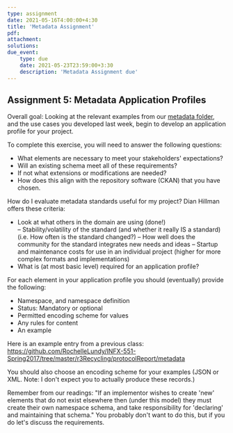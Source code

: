 ```yaml
---
type: assignment
date: 2021-05-16T4:00:00+4:30
title: 'Metadata Assignment'
pdf:
attachment:
solutions:
due_event: 
    type: due
    date: 2021-05-23T23:59:00+3:30
    description: 'Metadata Assignment due'
---
```

## Assignment 5: Metadata Application Profiles

Overall goal: Looking at the relevant examples from our [metadata folder](https://github.com/OpenDataLiteracy/LIS-598-DataCuration2-Sp2019/tree/master/Metadata-Examples), and the use cases you developed last week, begin to develop an application profile for your project.

To complete this exercise, you will need to answer the following questions:
- What elements are necessary to meet your stakeholders' expectations?
- Will an existing schema meet all of these requirements?
- If not what extensions or modifications are needed?
- How does this align with the repository software (CKAN) that you have chosen.

How do I evaluate metadata standards useful for my project? Dian Hillman offers these criteria:

- Look at what others in the domain are using (done!)   
– Stability/volatility of the standard (and whether it really IS a standard) (i.e. How often is the standard changed?)
– How well does the community for the standard integrates new needs and ideas
– Startup and maintenance costs for use in an individual project (higher for more complex formats and implementations)
- What is (at most basic level) required for an application profile?

For each element in your application profile you should (eventually) provide the following:
- Namespace, and namespace definition
- Status: Mandatory or optional
- Permitted encoding scheme for values
- Any rules for content
- An example

Here is an example entry from a previous class: https://github.com/RochelleLundy/INFX-551-Spring2017/tree/master/r3Recycling/protocolReport/metadata

You should also choose an encoding scheme for your examples (JSON or XML. Note: I don't expect you to actually produce these records.)

Remember from our readings: "If an implementor wishes to create 'new' elements that do not exist elsewhere then (under this model) they must create their own namespace schema, and take responsibility for 'declaring' and maintaining that schema." You probably don't want to do this, but if you do let's discuss the requirements.

